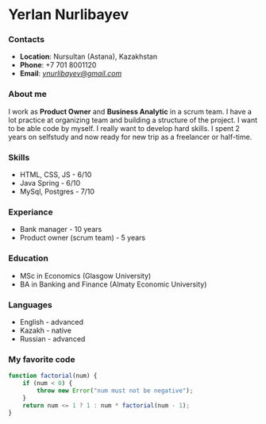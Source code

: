 # Yerlan Nurlibayev  


### Contacts  
* **Location**: Nursultan (Astana), Kazakhstan
* **Phone**: +7 701 8001120
* **Email**: *ynurlibayev@gmail.com*


### About me  
I work as **Product Owner** and **Business Analytic** in a scrum team. I have a lot practice at organizing team and building a structure of the project. 
I want to be able code by myself. I really want to develop hard skills.
I spent 2 years on selfstudy and now ready for new trip as a freelancer or half-time.


### Skills
* HTML, CSS, JS - 6/10
* Java Spring - 6/10
* MySql, Postgres - 7/10


### Experiance
* Bank manager - 10 years
* Product owner (scrum team) - 5 years


### Education
* MSc in Economics (Glasgow University)
* BA in Banking and Finance (Almaty Economic University)

### Languages
* English - advanced
* Kazakh - native
* Russian - advanced 


### My favorite code
```javascript
function factorial(num) {
    if (num < 0) {
        throw new Error("num must not be negative");
    }
    return num <= 1 ? 1 : num * factorial(num - 1);
}
```
